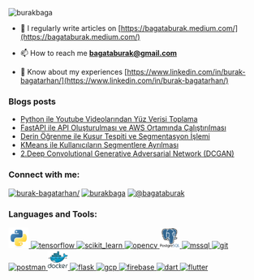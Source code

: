 <p align="left"> <img src="https://komarev.com/ghpvc/?username=burakbaga&label=Profile%20views&color=0e75b6&style=flat" alt="burakbaga" /> </p>


- 📝 I regularly write articles on [https://bagataburak.medium.com/](https://bagataburak.medium.com/)

- 📫 How to reach me **bagataburak@gmail.com**

- 📄 Know about my experiences [https://www.linkedin.com/in/burak-bagatarhan/](https://www.linkedin.com/in/burak-bagatarhan/)

### Blogs posts
<!-- BLOG-POST-LIST:START -->
- [Python ile Youtube Videolarından Yüz Verisi Toplama](https://bagataburak.medium.com/python-ile-youtube-videolar%C4%B1ndan-y%C3%BCz-verisi-toplama-6892f8150a01?source=rss-bbafcb2bda47------2)
- [FastAPI ile API Oluşturulması ve AWS Ortamında Çalıştırılması](https://bagataburak.medium.com/fastapi-ile-api-olu%C5%9Fturulmas%C4%B1-ve-aws-ortam%C4%B1nda-%C3%A7al%C4%B1%C5%9Ft%C4%B1r%C4%B1lmas%C4%B1-39e98507a23a?source=rss-bbafcb2bda47------2)
- [Derin Öğrenme ile Kusur Tespiti ve Segmentasyon İşlemi](https://bagataburak.medium.com/derin-%C3%B6%C4%9Frenme-ile-kusur-tespiti-ve-segmentasyon-i%CC%87%C5%9Flemi-f137486637ec?source=rss-bbafcb2bda47------2)
- [KMeans ile Kullanıcıların Segmentlere Ayrılması](https://bagataburak.medium.com/kmeans-ile-kullan%C4%B1c%C4%B1lar%C4%B1n-segmentlere-ayr%C4%B1lmas%C4%B1-969441f7bd09?source=rss-bbafcb2bda47------2)
- [2.Deep Convolutional Generative Adversarial Network &lpar;DCGAN&rpar;](https://bagataburak.medium.com/2-deep-convolutional-neural-networks-dcgan-b81812ba1733?source=rss-bbafcb2bda47------2)
<!-- BLOG-POST-LIST:END -->

<h3 align="left">Connect with me:</h3>
<p align="left">
<a href="https://linkedin.com/in/burak-bagatarhan/" target="blank"><img align="center" src="https://raw.githubusercontent.com/rahuldkjain/github-profile-readme-generator/master/src/images/icons/Social/linked-in-alt.svg" alt="burak-bagatarhan/" height="30" width="40" /></a>
<a href="https://kaggle.com/burakbaga" target="blank"><img align="center" src="https://raw.githubusercontent.com/rahuldkjain/github-profile-readme-generator/master/src/images/icons/Social/kaggle.svg" alt="burakbaga" height="30" width="40" /></a>
<a href="https://medium.com/@bagataburak" target="blank"><img align="center" src="https://raw.githubusercontent.com/rahuldkjain/github-profile-readme-generator/master/src/images/icons/Social/medium.svg" alt="@bagataburak" height="30" width="40" /></a>
</p>

<h3 align="left">Languages and Tools:</h3>
<p align="left">
<a href="https://www.python.org" target="_blank"> <img src="https://raw.githubusercontent.com/devicons/devicon/master/icons/python/python-original.svg" alt="python" width="40" height="40"/> </a>
<a href="https://www.tensorflow.org" target="_blank"> <img src="https://www.vectorlogo.zone/logos/tensorflow/tensorflow-icon.svg" alt="tensorflow" width="40" height="40"/> </a> 
 <a href="https://scikit-learn.org/" target="_blank"> <img src="https://upload.wikimedia.org/wikipedia/commons/0/05/Scikit_learn_logo_small.svg" alt="scikit_learn" width="40" height="40"/> </a> 
<a href="https://opencv.org/" target="_blank"> <img src="https://www.vectorlogo.zone/logos/opencv/opencv-icon.svg" alt="opencv" width="40" height="40"/> </a>
 <a href="https://www.postgresql.org" target="_blank"> <img src="https://raw.githubusercontent.com/devicons/devicon/master/icons/postgresql/postgresql-original-wordmark.svg" alt="postgresql" width="40" height="40"/> </a> 
 <a href="https://www.microsoft.com/en-us/sql-server" target="_blank"> <img src="https://www.svgrepo.com/show/303229/microsoft-sql-server-logo.svg" alt="mssql" width="40" height="40"/>
 <a href="https://git-scm.com/" target="_blank"> <img src="https://www.vectorlogo.zone/logos/git-scm/git-scm-icon.svg" alt="git" width="40" height="40"/> </a> 
 <a href="https://postman.com" target="_blank"> <img src="https://www.vectorlogo.zone/logos/getpostman/getpostman-icon.svg" alt="postman" width="40" height="40"/> </a> 
<a href="https://www.docker.com/" target="_blank"> <img src="https://raw.githubusercontent.com/devicons/devicon/master/icons/docker/docker-original-wordmark.svg" alt="docker" width="40" height="40"/> 
</a> <a href="https://flask.palletsprojects.com/" target="_blank"> <img src="https://www.vectorlogo.zone/logos/pocoo_flask/pocoo_flask-icon.svg" alt="flask" width="40" height="40"/> </a> 
<a href="https://cloud.google.com" target="_blank"> <img src="https://www.vectorlogo.zone/logos/google_cloud/google_cloud-icon.svg" alt="gcp" width="40" height="40"/> </a> 
</a> <a href="https://firebase.google.com/" target="_blank"> <img src="https://www.vectorlogo.zone/logos/firebase/firebase-icon.svg" alt="firebase" width="40" height="40"/>
 <a href="https://dart.dev" target="_blank"> <img src="https://www.vectorlogo.zone/logos/dartlang/dartlang-icon.svg" alt="dart" width="40" height="40"/> </a> 
 <a href="https://flutter.dev" target="_blank"> <img src="https://www.vectorlogo.zone/logos/flutterio/flutterio-icon.svg" alt="flutter" width="40" height="40"/> </a> 
 </p>
